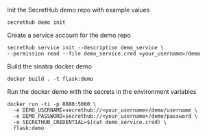 Init the SecretHub demo repo with example values
```
secrethub demo init
```

Create a service account for the demo repo
```
secrethub service init --description demo_service \
--permission read --file demo_service.cred <your_username>/demo
```

Build the sinatra docker demo
```
docker build . -t flask:demo
```

Run the docker demo with the secrets in the environment variables
```
docker run -ti -p 8080:5000 \
  -e DEMO_USERNAME=secrethub://<your_username>/demo/username \
  -e DEMO_PASSWORD=secrethub://<your_username>/demo/password \
  -e SECRETHUB_CREDENTIAL=$(cat demo_service.cred) \
  flask:demo
```
